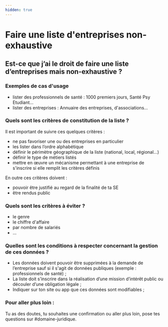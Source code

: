 ```yaml
---
hidden: true
---
```


# Faire une liste d'entreprises non-exhaustive

## Est-ce que j’ai le droit de faire une liste d’entreprises mais non-exhaustive ?

### Exemples de cas d'usage

* lister des professionnels de santé : 1000 premiers jours, Santé Psy Etudiant…
* lister des entreprises : Annuaire des entreprises, d'associations...

### Quels sont les critères de constitution de la liste ?

Il est important de suivre ces quelques critères :

* ne pas favoriser une ou des entreprises en particulier
* les lister dans l’ordre alphabétique
* définir le périmètre géographique de la liste (national, local, régional…)
* définir le type de métiers listés
* mettre en œuvre un mécanisme permettant à une entreprise de s'inscrire si elle remplit les critères définis

En outre ces critères doivent :

* pouvoir être justifié au regard de la finalité de ta SE
* être rendus public

### Quels sont les critères à éviter ?

* le genre
* le chiffre d'affaire
* par nombre de salariés
* ...

### Quelles sont les conditions à respecter concernant la gestion de ces données ?

* Les données doivent pouvoir être supprimées à la demande de l’entreprise sauf si il s'agit de données publiques (exemple : professionnels de santé) ;
* La liste doit s’inscrire dans la réalisation d’une mission d’intérêt public ou découler d’une obligation légale ;
* Indiquer sur ton site ou app que ces données sont modifiables ;

### Pour aller plus loin :

Tu as des doutes, tu souhaites une confirmation ou aller plus loin, pose tes questions sur #domaine-juridique.
